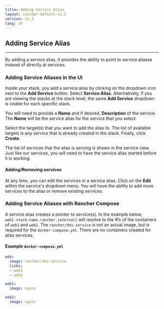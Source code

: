 ```yaml
---
title: Adding Service Alias
layout: rancher-default-v1.2
version: v1.2
lang: zh
---
```


## Adding Service Alias
---

By adding a service alias, it provides the ability to point to service aliases instead of directly at services.

### Adding Service Aliases in the UI

Inside your stack, you add a service alias by clicking on the dropdown icon next to the **Add Service** button. Select **Service Alias**. Alternatively, if you are viewing the stacks at the stack level, the same **Add Service** dropdown is visible for each specific stack.

You will need to provide a **Name** and if desired, **Description** of the service. The **Name** will be the service alias for the service that you select.

Select the target(s) that you want to add the alias to. The list of available targets is any service that is already created in the stack. Finally, click **Create**.

The list of services that the alias is serving is shown in the service view. Just like our services, you will need to have the service alias started before it is working.

#### Adding/Removing services

At any time, you can edit the services in a service alias. Click on the **Edit** within the service's dropdown menu. You will have the ability to add more services to the alias or remove existing services.


### Adding Service Aliases with Rancher Compose

A service alias creates a pointer to service(s). In the example below, `web[.stack-name.rancher.internal]` will resolve to the IPs of the containers of `web1` and `web2`. The `rancher/dns-service` is not an actual image, but is required for the `docker-compose.yml`. There are no containers created for alias services.

#### Example `docker-compose.yml`

```yaml
web:
  image: rancher/dns-service
  links:
  - web1
  - web2

web1:
  image: nginx

web2:
  image: nginx
```
